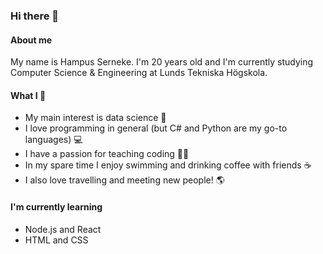 ### Hi there 👋

#### About me

My name is Hampus Serneke. I'm 20 years old and I'm currently studying Computer Science & Engineering at Lunds Tekniska Högskola.

#### What I :green_heart:
* My main interest is data science :test_tube:
* I love programming in general (but C# and Python are my go-to languages) :computer:
* I have a passion for teaching coding :man_teacher:
* In my spare time I enjoy swimming and drinking coffee with friends :coffee:
* I also love travelling and meeting new people! :earth_americas:

#### I'm currently learning
- Node.js and React
- HTML and CSS

###

<!--
**HampSwe/HampSwe** is a ✨ _special_ ✨ repository because its `README.md` (this file) appears on your GitHub profile.

Here are some ideas to get you started:

- 🔭 I’m currently working on ...
- 🌱 I’m currently learning ...
- 👯 I’m looking to collaborate on ...
- 🤔 I’m looking for help with ...
- 💬 Ask me about ...
- 📫 How to reach me: ...
- 😄 Pronouns: ...
- ⚡ Fun fact: ...
-->
